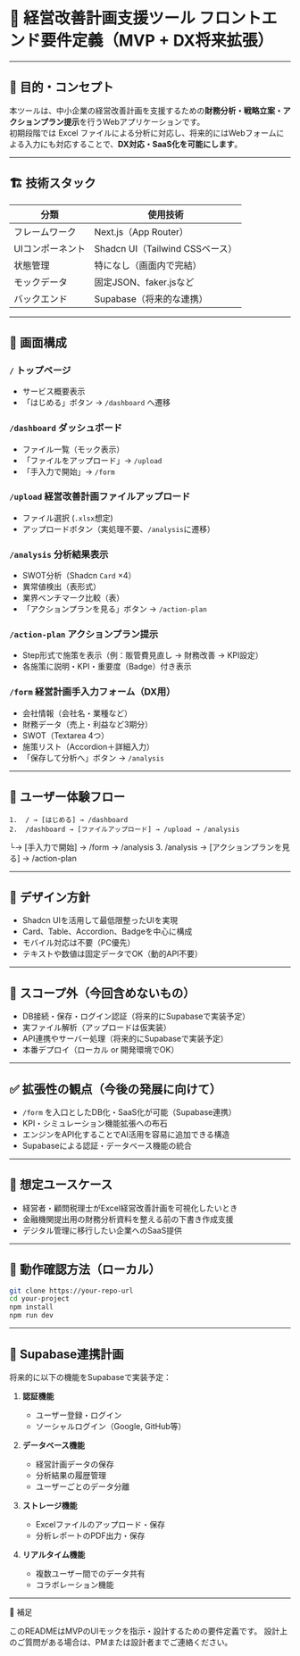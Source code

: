 # 📘 経営改善計画支援ツール フロントエンド要件定義（MVP + DX将来拡張）

---

## 🎯 目的・コンセプト

本ツールは、中小企業の経営改善計画を支援するための**財務分析・戦略立案・アクションプラン提示**を行うWebアプリケーションです。  
初期段階では Excel ファイルによる分析に対応し、将来的にはWebフォームによる入力にも対応することで、**DX対応・SaaS化を可能にします**。

---

## 🏗️ 技術スタック

| 分類      | 使用技術                   |
|-----------|----------------------------|
| フレームワーク   | Next.js（App Router）        |
| UIコンポーネント | Shadcn UI（Tailwind CSSベース） |
| 状態管理  | 特になし（画面内で完結）         |
| モックデータ    | 固定JSON、faker.jsなど        |
| バックエンド    | Supabase（将来的な連携）      |

---

## 📄 画面構成

### `/` トップページ
- サービス概要表示
- 「はじめる」ボタン → `/dashboard` へ遷移

### `/dashboard` ダッシュボード
- ファイル一覧（モック表示）
- 「ファイルをアップロード」→ `/upload`
- 「手入力で開始」→ `/form`

### `/upload` 経営改善計画ファイルアップロード
- ファイル選択 (`.xlsx`想定)
- アップロードボタン（実処理不要、`/analysis`に遷移）

### `/analysis` 分析結果表示
- SWOT分析（Shadcn `Card` ×4）
- 異常値検出（表形式）
- 業界ベンチマーク比較（表）
- 「アクションプランを見る」ボタン → `/action-plan`

### `/action-plan` アクションプラン提示
- Step形式で施策を表示（例：販管費見直し → 財務改善 → KPI設定）
- 各施策に説明・KPI・重要度（Badge）付き表示

### `/form` 経営計画手入力フォーム（DX用）
- 会社情報（会社名・業種など）
- 財務データ（売上・利益など3期分）
- SWOT（Textarea 4つ）
- 施策リスト（Accordion＋詳細入力）
- 「保存して分析へ」ボタン → `/analysis`

---

## 💬 ユーザー体験フロー

	1.	/ → [はじめる] → /dashboard
	2.	/dashboard → [ファイルアップロード] → /upload → /analysis
└→ [手入力で開始] → /form → /analysis
	3.	/analysis → [アクションプランを見る] → /action-plan

---

## 🎨 デザイン方針

- Shadcn UIを活用して最低限整ったUIを実現
- Card、Table、Accordion、Badgeを中心に構成
- モバイル対応は不要（PC優先）
- テキストや数値は固定データでOK（動的API不要）

---

## 🚫 スコープ外（今回含めないもの）

- DB接続・保存・ログイン認証（将来的にSupabaseで実装予定）
- 実ファイル解析（アップロードは仮実装）
- API連携やサーバー処理（将来的にSupabaseで実装予定）
- 本番デプロイ（ローカル or 開発環境でOK）

---

## ✅ 拡張性の観点（今後の発展に向けて）

- `/form` を入口としたDB化・SaaS化が可能（Supabase連携）
- KPI・シミュレーション機能拡張への布石
- エンジンをAPI化することでAI活用を容易に追加できる構造
- Supabaseによる認証・データベース機能の統合

---

## 🧩 想定ユースケース

- 経営者・顧問税理士がExcel経営改善計画を可視化したいとき
- 金融機関提出用の財務分析資料を整える前の下書き作成支援
- デジタル管理に移行したい企業へのSaaS提供

---

## 🧪 動作確認方法（ローカル）

```bash
git clone https://your-repo-url
cd your-project
npm install
npm run dev
```

---

## 🔄 Supabase連携計画

将来的に以下の機能をSupabaseで実装予定：

1. **認証機能**
   - ユーザー登録・ログイン
   - ソーシャルログイン（Google, GitHub等）

2. **データベース機能**
   - 経営計画データの保存
   - 分析結果の履歴管理
   - ユーザーごとのデータ分離

3. **ストレージ機能**
   - Excelファイルのアップロード・保存
   - 分析レポートのPDF出力・保存

4. **リアルタイム機能**
   - 複数ユーザー間でのデータ共有
   - コラボレーション機能

---

📝 補足

このREADMEはMVPのUIモックを指示・設計するための要件定義です。
設計上のご質問がある場合は、PMまたは設計者までご連絡ください。
